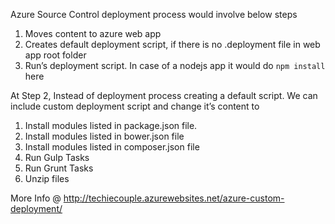 Azure Source Control deployment process would involve below steps

1. Moves content to azure web app
2. Creates default deployment script, if there is no .deployment file in web app root folder
3. Run’s deployment script. In case of a nodejs app it would do `npm install` here

At Step 2, Instead of deployment process creating a default script. We can include custom deployment script and change it’s content to 

1. Install modules listed in  package.json file.
2. Install modules listed in bower.json file
3. Install modules listed in composer.json file
4. Run Gulp Tasks
5. Run Grunt Tasks
6. Unzip files

More Info @ http://techiecouple.azurewebsites.net/azure-custom-deployment/
